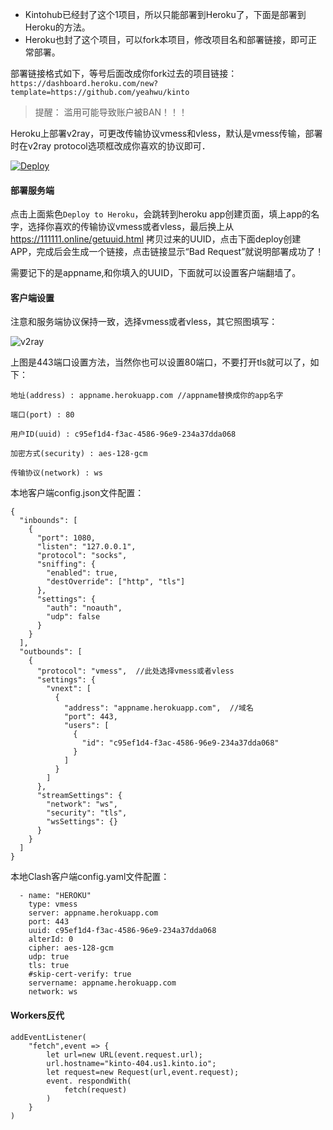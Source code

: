 * Kintohub已经封了这个1项目，所以只能部署到Heroku了，下面是部署到Heroku的方法。
* Heroku也封了这个项目，可以fork本项目，修改项目名和部署链接，即可正常部署。

部署链接格式如下，等号后面改成你fork过去的项目链接：
`https://dashboard.heroku.com/new?template=https://github.com/yeahwu/kinto`

> 提醒： 滥用可能导致账户被BAN！！！  

Heroku上部署v2ray，可更改传输协议vmess和vless，默认是vmess传输，部署时在v2ray protocol选项框改成你喜欢的协议即可．

[![Deploy](https://www.herokucdn.com/deploy/button.png)](https://dashboard.heroku.com/new?template=https://github.com/yeahwu/kinto)

#### 部署服务端

点击上面紫色`Deploy to Heroku`，会跳转到heroku app创建页面，填上app的名字，选择你喜欢的传输协议vmess或者vless，最后换上从 https://111111.online/getuuid.html 拷贝过来的UUID，点击下面deploy创建APP，完成后会生成一个链接，点击链接显示“Bad Request”就说明部署成功了！

需要记下的是appname,和你填入的UUID，下面就可以设置客户端翻墙了。

#### 客户端设置

注意和服务端协议保持一致，选择vmess或者vless，其它照图填写：

![v2ray](/img/kinto3.jpg)

上图是443端口设置方法，当然你也可以设置80端口，不要打开tls就可以了，如下：

```
地址(address) : appname.herokuapp.com	//appname替换成你的app名字

端口(port) : 80

用户ID(uuid) : c95ef1d4-f3ac-4586-96e9-234a37dda068

加密方式(security) : aes-128-gcm

传输协议(network) : ws
```

本地客户端config.json文件配置：
```
{
  "inbounds": [
    {
      "port": 1080,
      "listen": "127.0.0.1",
      "protocol": "socks",
      "sniffing": {
        "enabled": true,
        "destOverride": ["http", "tls"]
      },
      "settings": {
        "auth": "noauth",
        "udp": false
      }
    }
  ],
  "outbounds": [
    {
      "protocol": "vmess",  //此处选择vmess或者vless
      "settings": {
        "vnext": [
          {
            "address": "appname.herokuapp.com",  //域名
            "port": 443,
            "users": [
              {
                "id": "c95ef1d4-f3ac-4586-96e9-234a37dda068"
              }
            ]
          }
        ]
      },
      "streamSettings": {
        "network": "ws",
        "security": "tls",
        "wsSettings": {}
      }
    }
  ]
}
```

本地Clash客户端config.yaml文件配置：

```
  - name: "HEROKU"
    type: vmess
    server: appname.herokuapp.com
    port: 443
    uuid: c95ef1d4-f3ac-4586-96e9-234a37dda068
    alterId: 0
    cipher: aes-128-gcm
    udp: true
    tls: true
    #skip-cert-verify: true
    servername: appname.herokuapp.com
    network: ws
```

#### Workers反代

```
addEventListener(
    "fetch",event => {
        let url=new URL(event.request.url);
        url.hostname="kinto-404.us1.kinto.io";
        let request=new Request(url,event.request);
        event. respondWith(
            fetch(request)
        )
    }
)
```
